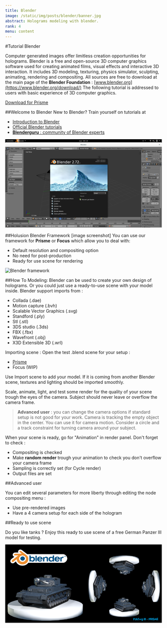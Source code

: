 ```yaml
---
title: Blender
image: /static/img/posts/blender/banner.jpg
abstract: Holograms modeling with blender.
rank: 4
menu: content
---
```

#Tutorial Blender

Computer generated images offer limitless creation opportunities for holograms.
Blender is a free and open-source 3D computer graphics software used for creating animated films, visual effects and interactive 3D interaction.
It includes 3D modeling, texturing, physics simulator, sculpting, animating, rendering and compositing.
All sources are free to download at the main page of the **Blender Foundation** : [www.blender.org](https://www.blender.org/download/)
The following tutorial is addressed to users with basic experience of 3D computer graphics.


<a class="button" href="/static/files/static/files/BLENDER_PRISME.zip">Download for Prisme</a>

##Welcome to Blender
New to Blender? Train yourself on tutorials at

* [Introduction to Blender](http://cgcookie.com/flow/introduction-to-blender/)
* [Official Blender tutorials](http://www.blender.org/support/tutorials/)
* [**Blenderguru** : community of Blender experts](http://www.blenderguru.com/)

<div class="row">
  <div class="col-sm-6 col-sm-offset-3">
<img src="/static/img/posts/blender/blender_screen.png" alt="Blender screen" class="img-responsive">
</div>
</div>


##Holusion Blender Framework
[image screenshot]
You can use our framework for **Prisme** or **Focus** which allow you to deal with:

* Default resolution and compositing option
* No need for post-production
* Ready for use scene for rendering

<img src="/static/img/posts/blender/blender.jpg" alt="Blender framework" class="img-responsive">

##How To
Modeling: Blender can be used to create your own design of holograms. Or you could just use a ready-to-use scene with your model inside.
Blender support imports from :

* Collada (.dae)
* Motion capture (.bvh)
* Scalable Vector Graphics (.svg)
* Standford (.ply)
* Stl (.stl)
* 3DS studio (.3ds)
* FBX (.fbx)
* Wavefront (.obj)
* X3D Extensible 3D (.wrl)

Importing scene :
Open the test .blend scene for your setup :

* [Prisme](/static/files/BLENDER_PRISME.zip)
* Focus (WIP)

Use Import scene to add your model. If it is coming from another Blender scene, textures and lighting should be imported smoothly.

Scale, animate, light, and test some render for the quality of your scene trough the eyes of the camera. Subject should never leave or overflow the camera frame.

> **Advanced user** : you can change the camera options if standard setup is not good for your work. Camera is tracking the empty object in the center. You can use it for camera motion. Consider a circle and a track constraint for turning camera around your subject.

When your scene is ready, go for "Animation" in render panel. Don't forget to check :


* Compositing is checked
* Make **random render** trough your animation to check you don't overflow your camera frame
* Sampling is correctly set (for Cycle render)
* Output files are set

##Advanced user

You can edit several parameters for more liberty through editing the node compositing menu :

* Use pre-rendered images
* Have a 4 camera setup for each side of the hologram


##Ready to use scene

Do you like tanks ? Enjoy this ready to use scene of a free German Panzer III model for testing.

<div class="row">
  <div class="col-sm-6 col-sm-offset-3">
    <a href="/static/files/BLENDER_pzkfwg3.zip"><img class="img-responsive" alt="pzkfwg3" src="/static/img/posts/blender/PanzerIII.png"/></a>
  </div>
</div>
